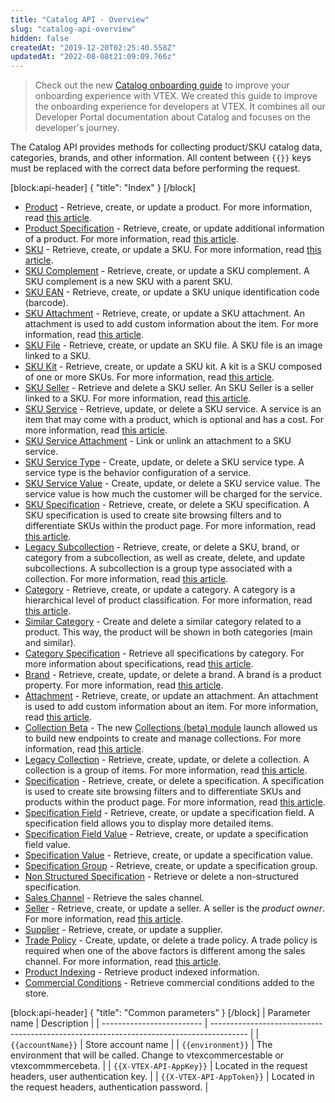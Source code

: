 ```yaml
---
title: "Catalog API - Overview"
slug: "catalog-api-overview"
hidden: false
createdAt: "2019-12-20T02:25:40.558Z"
updatedAt: "2022-08-08t21:09:09.766z"
---
```


> Check out the new [Catalog onboarding guide](https://developers.vtex.com/docs/guides/catalog-overview) to improve your onboarding experience with VTEX. We created this guide to improve the onboarding experience for developers at VTEX. It combines all our Developer Portal documentation about Catalog and focuses on the developer's journey.

The Catalog API provides methods for collecting product/SKU catalog data, categories, brands, and other information. All content between `{{}}` keys must be replaced with the correct data before performing the request.


[block:api-header]
{
  "title": "Index"
}
[/block]
- [Product](https://developers.vtex.com/docs/api-reference/catalog-api#get-/api/catalog_system/pvt/products/GetProductAndSkuIds) - Retrieve, create, or update a product. For more information, read [this article](https://help.vtex.com/tracks/catalog-101--5AF0XfnjfWeopIFBgs3LIQ/1wmX3QvQVxbKVmalhIE5Ru).
- [Product Specification](https://developers.vtex.com/docs/api-reference/catalog-api#get-/api/catalog_system/pvt/products/-productId-/specification) - Retrieve, create, or update additional information of a product.  For more information, read [this article](https://help.vtex.com/tracks/catalog-101--5AF0XfnjfWeopIFBgs3LIQ/2NQoBv8m4Yz3oQaLgDRagP#product-specification).
- [SKU](https://developers.vtex.com/docs/api-reference/catalog-api#get-/api/catalog_system/pvt/sku/stockkeepingunitids) - Retrieve, create, or update a SKU. For more information, read [this article](https://help.vtex.com/tracks/catalog-101--5AF0XfnjfWeopIFBgs3LIQ/3mJbIqMlz6oKDmyZ2bKJoA).
- [SKU Complement](https://developers.vtex.com/docs/api-reference/catalog-api#get-/api/catalog/pvt/stockkeepingunit/-skuId-/complement) - Retrieve, create, or update a SKU complement. A SKU complement is a new SKU with a parent SKU.
- [SKU EAN](https://developers.vtex.com/docs/api-reference/catalog-api#get-/api/catalog_system/pvt/sku/stockkeepingunitbyean/-ean-) - Retrieve, create, or update a SKU unique identification code (barcode).
- [SKU Attachment](https://developers.vtex.com/docs/api-reference/catalog-api#post-/api/catalog/pvt/skuattachment) - Retrieve, create, or update a SKU attachment. An attachment is used to add custom information about the item. For more information, read [this article](https://help.vtex.com/tutorial/what-is-an-attachment--aGICk0RVbqKg6GYmQcWUm?locale=en).
- [SKU File](https://developers.vtex.com/docs/api-reference/catalog-api#get-/api/catalog/pvt/stockkeepingunit/-skuId-/file) - Retrieve, create, or update an SKU file. A SKU file is an image linked to a SKU.
- [SKU Kit](https://developers.vtex.com/docs/api-reference/catalog-api#get-/api/catalog/pvt/stockkeepingunitkit) - Retrieve, create, or update a SKU kit. A kit is a SKU composed of one or more SKUs. For more information, read [this article](https://help.vtex.com/tutorial/what-is-a-kit--5ov5s3eHM4AqAAgqWwoc28?locale=en).
- [SKU Seller](https://developers.vtex.com/docs/api-reference/catalog-api#get-/api/catalog_system/pvt/skuseller/-sellerId-/-sellerSkuId-) - Retrieve and delete a SKU seller. An SKU Seller is a seller linked to a SKU. For more information, read [this article](https://help.vtex.com/tutorial/what-is-a-seller--5FkLvhZ3Few4CWWIuYOK2w?locale=en).
- [SKU Service](https://developers.vtex.com/docs/api-reference/catalog-api#put-/api/catalog/pvt/skuservice/-skuServiceId-) - Retrieve, update, or delete a SKU service. A service is an item that may come with a product, which is optional and has a cost. For more information, read [this article](https://help.vtex.com/tutorial/what-is-a-service--46Ha8CEEQoC6Y40i6akG0y?locale=en).
- [SKU Service Attachment](https://developers.vtex.com/docs/api-reference/catalog-api#post-/api/catalog/pvt/skuservicetypeattachment) - Link or unlink an attachment to a SKU service.
- [SKU Service Type](https://developers.vtex.com/docs/api-reference/catalog-api#post-/api/catalog/pvt/skuservicetype) - Create, update, or delete a SKU service type. A service type is the behavior configuration of a service.
- [SKU Service Value](https://developers.vtex.com/docs/api-reference/catalog-api#post-/api/catalog/pvt/skuservicevalue) - Create, update, or delete a SKU service value. The service value is how much the customer will be charged for the service.
- [SKU Specification](https://developers.vtex.com/docs/api-reference/catalog-api#get-/api/catalog/pvt/stockkeepingunit/-skuId-/specification) - Retrieve, create, or delete a SKU specification. A SKU specification is used to create site browsing filters and to differentiate SKUs within the product page. For more information, read [this article](https://help.vtex.com/tracks/catalog-101--5AF0XfnjfWeopIFBgs3LIQ/2NQoBv8m4Yz3oQaLgDRagP?locale=en#sku-specifications).
- [Legacy Subcollection](https://developers.vtex.com/docs/api-reference/catalog-api#post-/api/catalog/pvt/subcollection/-subCollectionId-/stockkeepingunit) - Retrieve, create, or delete a SKU, brand, or category from a subcollection, as well as create, delete, and update subcollections. A subcollection is a group type associated with a collection. For more information, read [this article](https://help.vtex.com/tracks/catalog-101--5AF0XfnjfWeopIFBgs3LIQ/3moFonW33dgOYDrU21Z1X0#group-types).
- [Category](https://developers.vtex.com/docs/api-reference/catalog-api#get-/api/catalog_system/pub/category/tree/-categoryLevels-) - Retrieve, create, or update a category. A category is a hierarchical level of product classification. For more information, read [this article](https://help.vtex.com/tracks/catalog-101--5AF0XfnjfWeopIFBgs3LIQ/2gkZDjXRqfsq62TlAkj4uf).
- [Similar Category](https://developers.vtex.com/docs/api-reference/catalog-api#get-/api/catalog/pvt/product/-productId-/similarcategory/) - Create and delete a similar category related to a product. This way, the product will be shown in both categories (main and similar).
- [Category Specification](https://developers.vtex.com/docs/api-reference/catalog-api#get-/api/catalog_system/pub/specification/field/listByCategoryId/-categoryId-) - Retrieve all specifications by category. For more information about specifications, read [this article](https://help.vtex.com/tracks/catalog-101--5AF0XfnjfWeopIFBgs3LIQ/2NQoBv8m4Yz3oQaLgDRagP).
- [Brand](https://developers.vtex.com/docs/api-reference/catalog-api#get-/api/catalog_system/pvt/brand/list) - Retrieve, create, update, or delete a brand. A brand is a product property. For more information, read [this article](https://help.vtex.com/tracks/catalog-101--5AF0XfnjfWeopIFBgs3LIQ/7i3sB8fgkqUp5NoH5yJtfh).
- [Attachment](https://developers.vtex.com/docs/api-reference/catalog-api#get-/api/catalog/pvt/attachment/-attachmentid-) - Retrieve, create, or update an attachment. An attachment is used to add custom information about an item. For more information, read [this article](https://help.vtex.com/tutorial/what-is-an-attachment--aGICk0RVbqKg6GYmQcWUm?locale=en).
- [Collection Beta](https://developers.vtex.com/docs/api-reference/catalog-api#get-/api/catalog_system/pvt/collection/search) - The new [Collections (beta) module](https://help.vtex.com/announcements/new-beta-collections-module-easily-create-and-manage-product-collections--6KvFxylC5SNsbVm8L8XZpZ#) launch allowed us to build new endpoints to create and manage collections. For more information, read [this article](https://help.vtex.com/en/tutorial/creating-collections-beta--yJBHqNMViOAnnnq4fyOye?&utm_source=autocomplete#).
- [Legacy Collection](https://developers.vtex.com/docs/api-reference/catalog-api#get-/api/catalog/pvt/collection/-collectionId-) - Retrieve, create, update, or delete a collection. A collection is a group of items. For more information, read [this article](https://help.vtex.com/tracks/catalog-101--5AF0XfnjfWeopIFBgs3LIQ/4hN41yU8IPeb8HKmmaXoca?locale=en).
- [Specification](https://developers.vtex.com/docs/api-reference/catalog-api#get-/api/catalog/pvt/specification/-specificationId-) - Retrieve, create, or delete a specification. A specification is used to create site browsing filters and to differentiate SKUs and products within the product page. For more information, read [this article](https://help.vtex.com/tracks/catalog-101--5AF0XfnjfWeopIFBgs3LIQ/2NQoBv8m4Yz3oQaLgDRagP?locale=en).
- [Specification Field](https://developers.vtex.com/docs/api-reference/catalog-api#get-/api/catalog_system/pub/specification/fieldGet/-fieldId-) - Retrieve, create, or update a specification field. A specification field allows you to display more detailed items.
- [Specification Field Value](https://developers.vtex.com/docs/api-reference/catalog-api#get-/api/catalog_system/pvt/specification/fieldValue/-fieldValueId-) - Retrieve, create, or update a specification field value.
- [Specification Value](https://developers.vtex.com/docs/api-reference/catalog-api#get-/api/catalog/pvt/specificationvalue/-specificationValueId-) - Retrieve, create, or update a specification value.
- [Specification Group](https://developers.vtex.com/docs/api-reference/catalog-api#get-/api/catalog_system/pvt/specification/groupbycategory/-categoryId-) - Retrieve, create, or update a specification group.
- [Non Structured Specification](https://developers.vtex.com/docs/api-reference/catalog-api#get-/api/catalog/pvt/specification/nonstructured/-Id-) - Retrieve or delete a non-structured specification.
- [Sales Channel](https://developers.vtex.com/docs/api-reference/catalog-api#get-/api/catalog_system/pvt/saleschannel/list) - Retrieve the sales channel.
- [Seller](https://developers.vtex.com/docs/api-reference/catalog-api#get-/api/catalog_system/pvt/seller/list) - Retrieve, create, or update a seller. A seller is the _product owner_. For more information, read [this article](https://help.vtex.com/tutorial/what-is-a-seller--5FkLvhZ3Few4CWWIuYOK2w?locale=en).
- [Supplier](https://developers.vtex.com/docs/api-reference/catalog-api#post-/api/catalog/pvt/supplier) - Retrieve, create, or update a supplier.
- [Trade Policy](https://developers.vtex.com/docs/api-reference/catalog-api#get-/api/catalog/pvt/product/-productId-/salespolicy) - Create, update, or delete a trade policy. A trade policy is required when one of the above factors is different among the sales channel. For more information, read [this article](https://help.vtex.com/tutorial/what-is-a-sales-policy--563tbcL0TYKEKeOY4IAgAE?locale=en).
- [Product Indexing](https://developers.vtex.com/docs/api-reference/catalog-api#get-/api/catalog_system/pvt/products/GetIndexedInfo/-productId-) - Retrieve product indexed information.
- [Commercial Conditions](https://developers.vtex.com/docs/api-reference/catalog-api#get-/api/catalog_system/pvt/commercialcondition/list) - Retrieve commercial conditions added to the store.


[block:api-header]
{
  "title": "Common parameters"
}
[/block]
| Parameter name            | Description                                                                             |
| ------------------------- | --------------------------------------------------------------------------------------- |
| `{{accountName}}`         | Store account name                                                                      |
| `{{environment}}`         | The environment that will be called. Change to vtexcommercestable or vtexcommmercebeta. |
| `{{X-VTEX-API-AppKey}}`   | Located in the request headers, user authentication key.                                |
| `{{X-VTEX-API-AppToken}}` | Located in the request headers, authentication password.                                |
